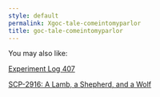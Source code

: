```yaml
---
style: default
permalink: Xgoc-tale-comeintomyparlor
title: goc-tale-comeintomyparlor
---
```

You may also like:

[Experiment Log 407](http://scp-wiki.net/experiment-log-407)

[SCP-2916: A Lamb, a Shepherd, and a Wolf](http://scp-wiki.net/scp-2916)
